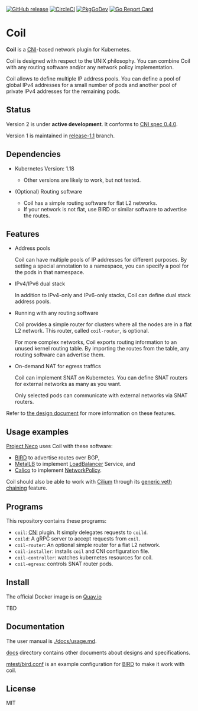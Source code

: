 [![GitHub release](https://img.shields.io/github/release/cybozu-go/coil.svg?maxAge=60)][releases]
[![CircleCI](https://circleci.com/gh/cybozu-go/coil.svg?style=svg)](https://circleci.com/gh/cybozu-go/coil)
[![PkgGoDev](https://pkg.go.dev/badge/github.com/cybozu-go/coil?tab=overview)](https://pkg.go.dev/github.com/cybozu-go/coil?tab=overview)
[![Go Report Card](https://goreportcard.com/badge/github.com/cybozu-go/coil)](https://goreportcard.com/report/github.com/cybozu-go/coil)

Coil
====

**Coil** is a [CNI][]-based network plugin for Kubernetes.

Coil is designed with respect to the UNIX philosophy.  You can combine
Coil with any routing software and/or any network policy implementation.

Coil allows to define multiple IP address pools.  You can define a pool of
global IPv4 addresses for a small number of pods and another pool of
private IPv4 addresses for the remaining pods.

Status
------

Version 2 is under **active development**.  It conforms to [CNI spec 0.4.0](https://github.com/containernetworking/cni/blob/spec-v0.4.0/SPEC.md).

Version 1 is maintained in [release-1.1](https://github.com/cybozu-go/coil/tree/release-1.1) branch.

Dependencies
------------

- Kubernetes Version: 1.18
    - Other versions are likely to work, but not tested.

- (Optional) Routing software
    - Coil has a simple routing software for flat L2 networks.
    - If your network is not flat, use BIRD or similar software to advertise the routes.

Features
--------

- Address pools

    Coil can have multiple pools of IP addresses for different purposes.
    By setting a special annotation to a namespace, you can specify a pool
    for the pods in that namespace.

- IPv4/IPv6 dual stack

    In addition to IPv4-only and IPv6-only stacks, Coil can define dual stack
    address pools.

- Running with any routing software

    Coil provides a simple router for clusters where all the nodes are in
    a flat L2 network.  This router, called `coil-router`, is optional.

    For more complex networks, Coil exports routing information to an
    unused kernel routing table.  By importing the routes from the table,
    any routing software can advertise them.

- On-demand NAT for egress traffics

    Coil can implement SNAT _on_ Kubernetes.  You can define SNAT routers
    for external networks as many as you want.

    Only selected pods can communicate with external networks via SNAT
    routers.

Refer to [the design document](./docs/design.md) for more information on these features.

Usage examples
--------------

[Project Neco](https://blog.kintone.io/entry/neco) uses Coil with these software:

- [BIRD][] to advertise routes over BGP,
- [MetalLB][] to implement [LoadBalancer] Service, and
- [Calico][] to implement [NetworkPolicy][].

Coil should also be able to work with [Cilium][] through its [generic veth chaining](https://docs.cilium.io/en/v1.8/gettingstarted/cni-chaining-generic-veth/) feature.

Programs
--------

This repository contains these programs:

- `coil`: [CNI][] plugin.  It simply delegates requests to `coild`.
- `coild`: A gRPC server to accept requests from `coil`.
- `coil-router`: An optional simple router for a flat L2 network.
- `coil-installer`: installs `coil` and CNI configuration file.
- `coil-controller`: watches kubernetes resources for coil.
- `coil-egress`: controls SNAT router pods.

Install
-------

The official Docker image is on [Quay.io](https://quay.io/repository/cybozu/coil)

TBD

Documentation
-------------

The user manual is [./docs/usage.md](./docs/usage.md).

[docs](docs/) directory contains other documents about designs and specifications.

[mtest/bird.conf](mtest/bird.conf) is an example configuration for [BIRD][] to make it work with coil.

License
-------

MIT

[releases]: https://github.com/cybozu-go/coil/releases
[CNI]: https://kubernetes.io/docs/concepts/extend-kubernetes/compute-storage-net/network-plugins/
[BIRD]: https://bird.network.cz/
[LoadBalancer]: https://kubernetes.io/docs/concepts/services-networking/service/#loadbalancer
[NetworkPolicy]: https://kubernetes.io/docs/concepts/services-networking/network-policies/
[MetalLB]: https://metallb.universe.tf
[Calico]: https://www.projectcalico.org
[Cilium]: https://cilium.io/
